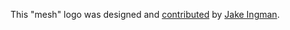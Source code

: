 This "mesh" logo was designed and [contributed](https://github.com/telehash/telehash.org/pull/72) by [Jake Ingman](https://github.com/jingman).